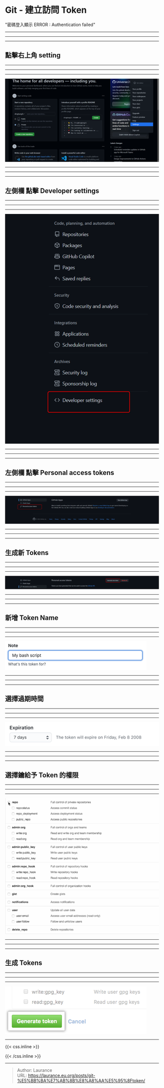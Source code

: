 # Git - 建立訪問 Token


<!--nore-->
"密碼登入顯示 ERROR : Authentication failed"

***
***
***

## 點擊右上角 setting

***
***
***
    
   ![](001.png)

***
***
***
   
## 左側欄 點擊 Developer settings

***
***
***
    
   ![](002.png)

***
***
***
   
## 左側欄 點擊 Personal access tokens

***
***
***
    
   ![](003.png)

***
***
***

## 生成新 Tokens

***
***
***
    
   ![](004.png)

***
***
***
   
## 新增 Token Name

***
***
***
    
   ![](005.png)

***
***
***
   
## 選擇過期時間

***
***
***
    
   ![](006.png)

***
***
***
   
## 選擇鑰給予 Token 的權限

***
***
***
    
   ![](008.gif)

***
***
***
   
## 生成 Tokens

***
***
***
    
   ![](009.png)
   


***

{{< css.inline >}}
<style>
.emojify {
	font-family: Apple Color Emoji, Segoe UI Emoji, NotoColorEmoji, Segoe UI Symbol, Android Emoji, EmojiSymbols;
	font-size: 2rem;
	vertical-align: middle;
}
@media screen and (max-width:650px) {
  .nowrap {
    display: block;
    margin: 25px 0;
  }
}
</style>
{{< /css.inline >}}


---

> Author: Laurance  
> URL: https://laurance.eu.org/posts/git-%E5%BB%BA%E7%AB%8B%E8%A8%AA%E5%95%8Ftoken/  

